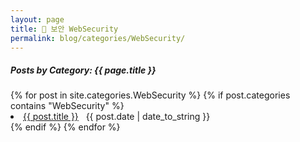 ```yaml
---
layout: page
title: 🔐 보안 WebSecurity
permalink: blog/categories/WebSecurity/
---
```


<h5>Posts by Category: {{ page.title }}</h5>


<div class="card" style="width: 100%; max-width: 900px; margin: 0 auto;">
  {% for post in site.categories.WebSecurity %}
    {% if post.categories contains "WebSecurity" %}
      <li class="category-posts">
        <a href="{{ post.url }}">{{ post.title }}</a>
        &nbsp;
        <span>{{ post.date | date_to_string }}</span>
      </li>
    {% endif %}
  {% endfor %}
</div>